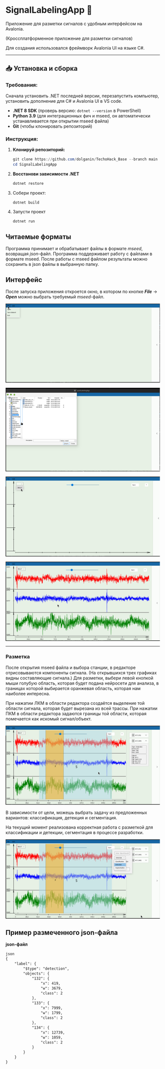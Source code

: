# SignalLabelingApp 🚀



Приложение для разметки сигналов с удобным интерфейсом на Avalonia.

(Кроссплатформенное приложение для разметки сигналов) 

Для создания использовался фреймворк Avalonia UI на языке C#.


---

## 📥 Установка и сборка

### Требования:
Сначала установить .NET последней версии, перезапустить компьютер, установить дополнение для C# и Avalonia UI в VS code.
- **.NET 8 SDK** (проверь версию: `dotnet --version` в PowerShell)
- **Python 3.9** (для интеграционных фич и mseed, он автоматически устанавливается при открытии mseed файла)
- **Git** (чтобы клонировать репозиторий)

### Инструкция:
1. **Клонируй репозиторий:**
   ```powershell
   git clone https://github.com/dolganin/TechoHack_Base --branch main
   cd SignalLabelingApp
   ```
2. **Восстанови зависимости .NET**
    ```powershell
    dotnet restore
    ```
3. Собери проект:
    ```powershell
    dotnet build
    ```
4. Запусти проект
    ```powershell
    dotnet run
    ```



## Читаемые форматы
Программа принимает и обрабатывает файлы в формате *mseed*, возвращая *json*-файл.
Программа поддерживает работу с файлами в формате mseed.
После работы с mseed файлом результаты можно сохранить в json файлы в выбранную папку. 


## Интерфейс
После запуска приложения откроется окно, в котором по кнопке ***File*** -> ***Open***  можно выбрать требуемый *mseed*-файл.  


![](SLA/SLA-1.png)

![](SLA/SLA-2.png)

![](SLA/SLA-3.png)



![](SLA/SLA-4.png)

---

### Разметка
После открытия mseed файла и выбора станции, в редакторе отрисовываются компоненты сигнала.
(На открывшихся трех графиках видны составляющие сигнала.) Для разметки, выбери левой кнопкой мыши голубую область, которая будет подана нейросети для анализа, в границах которой выбирается оранжевая область, которая нам наиболее интересна.

При нажатии ЛКМ в области редактора создаётся выделение той области сигнала, которая будет вырезана из всей трассы. 
При нажатии ПКМ в области редактора задаются границы той области, которая помечается как искомый сигнал/объект.

![](SLA/SLA-5.png)

В зависимости от цели, можешь выбрать задачу из предложенных вариантов: классификация, детекция и сегментация.

На текущий момент реализована корректная работа с разметкой для классификации и детекции, сегментация в процессе разработки.

![](SLA/SLA-6.png)


## Пример размеченного json-файла

**json-файл**
```
json
{
    "label": {
        "$type": "detection",
        "objects": {
            "132": {
                "x": 419,
                "w": 3679,
                "class": 2
            },
            "133": {
                "x": 7999,
                "w": 1799,
                "class": 2
            },
            "134": {
                "x": 12739,
                "w": 1059,
                "class": 2
            }
        }
    }
}
```
